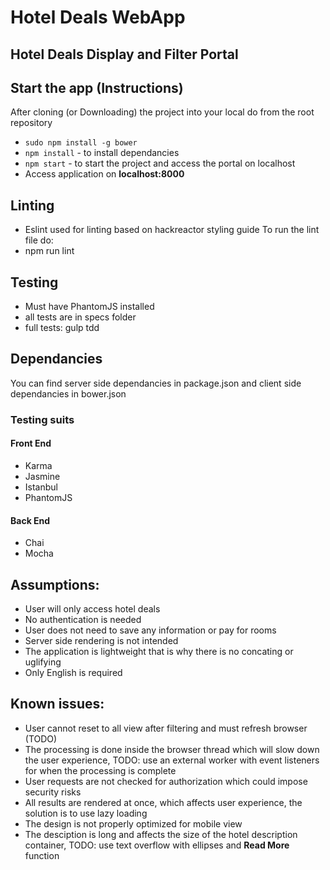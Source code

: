 # Hotel Deals WebApp #

 
## Hotel Deals Display and Filter Portal ##

## Start the app (Instructions)
After cloning (or Downloading) the project into your local do from the root repository
* ```sudo npm install -g bower```
* ```npm install```   - to install dependancies
* ```npm start```   	- to start the project and access the portal on localhost
* Access application on **localhost:8000**

## Linting
* Eslint used for linting based on hackreactor styling guide
To run the lint file do:
* npm run lint

## Testing
* Must have PhantomJS installed
* all tests are in specs folder
* full tests:    gulp tdd

## Dependancies
You can find server side dependancies in package.json and client side dependancies in bower.json

### Testing suits
#### Front End
* Karma
* Jasmine
* Istanbul
* PhantomJS

#### Back End
* Chai
* Mocha

## Assumptions:
* User will only access hotel deals
* No authentication is needed
* User does not need to save any information or pay for rooms
* Server side rendering is not intended
* The application is lightweight that is why there is no concating or uglifying
* Only English is required

## Known issues:
* User cannot reset to all view after filtering and must refresh browser (TODO)
* The processing is done inside the browser thread which will slow down the user experience, TODO: use an external worker with event listeners for when the processing is complete
* User requests are not checked for authorization which could impose security risks
* All results are rendered at once, which affects user experience, the solution is to use lazy loading
* The design is not properly optimized for mobile view
* The desciption is long and affects the size of the hotel description container, TODO: use text overflow with ellipses and **Read More** function